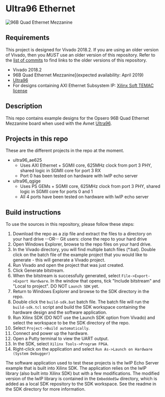 # Ultra96 Ethernet

![96B Quad Ethernet Mezzanine](https://opsero.com/wp-content/uploads/2019/01/96b-quad-ethernet-mezzanine-med-3.jpg "96B Quad Ethernet Mezzanine")

## Requirements

This project is designed for Vivado 2018.2. If you are using an older version of Vivado, then you *MUST* use an older version
of this repository. Refer to the [list of commits](https://github.com/fpgadeveloper/ultra96-ethernet/commits/master "list of commits")
to find links to the older versions of this repository.

* Vivado 2018.2
* 96B Quad Ethernet Mezzanine](expected availability: April 2019)
* [Ultra96](http://zedboard.org/product/ultra96 "Ultra96")
* For designs containing AXI Ethernet Subsystem IP: [Xilinx Soft TEMAC license](http://ethernetfmc.com/getting-a-license-for-the-xilinx-tri-mode-ethernet-mac/ "Xilinx Soft TEMAC license")

## Description

This repo contains example designs for the Opsero 96B Quad Ethernet Mezzanine board when used with the 
Avnet [Ultra96](http://zedboard.org/product/ultra96 "Ultra96").

## Projects in this repo

These are the different projects in the repo at the moment.

* ultra96_ae625
  * Uses AXI Ethernet + SGMII core, 625MHz clock from port 3 PHY, shared logic in SGMII core for port 3 RX
  * Port 0 has been tested on hardware with lwIP echo server
* ultra96_qgige
  * Uses PS GEMs + SGMII core, 625MHz clock from port 3 PHY, shared logic in SGMII core for ports 0 and 1
  * All 4 ports have been tested on hardware with lwIP echo server

## Build instructions

To use the sources in this repository, please follow these steps:

1. Download the repo as a zip file and extract the files to a directory
   on your hard drive --OR-- Git users: clone the repo to your hard drive
2. Open Windows Explorer, browse to the repo files on your hard drive.
3. In the Vivado directory, you will find multiple batch files (*.bat).
   Double click on the batch file of the example project that you would
   like to generate - this will generate a Vivado project.
4. Run Vivado and open the project that was just created.
5. Click Generate bitstream.
6. When the bitstream is successfully generated, select `File->Export->Export Hardware`.
   In the window that opens, tick "Include bitstream" and "Local to project".
   DO NOT `Launch SDK` yet.
7. Return to Windows Explorer and browse to the SDK directory in the repo.
8. Double click the `build-sdk.bat` batch file. The batch file will run the
   `build-sdk.tcl` script and build the SDK workspace containing the hardware
   design and the software application.
9. Run Xilinx SDK (DO NOT use the Launch SDK option from Vivado) and select the workspace to be the SDK directory of the repo.
10. Select `Project->Build automatically`.
11. Connect and power up the hardware.
12. Open a Putty terminal to view the UART output.
13. In the SDK, select `Xilinx Tools->Program FPGA`.
14. Right-click on the application and select `Run As->Launch on Hardware (System Debugger)`

The software application used to test these projects is the lwIP Echo Server example that is built into
Xilinx SDK. The application relies on the lwIP library (also built into Xilinx SDK) but with a few modifications.
The modified version of the lwIP library is contained in the `EmbeddedSw` directory, which is added as a
local SDK repository to the SDK workspace. See the readme in the SDK directory for more information.
